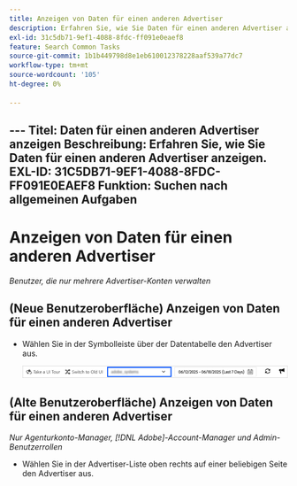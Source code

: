 ```yaml
---
title: Anzeigen von Daten für einen anderen Advertiser
description: Erfahren Sie, wie Sie Daten für einen anderen Advertiser anzeigen.
exl-id: 31c5db71-9ef1-4088-8fdc-ff091e0eaef8
feature: Search Common Tasks
source-git-commit: 1b1b449798d8e1eb610012378228aaf539a77dc7
workflow-type: tm+mt
source-wordcount: '105'
ht-degree: 0%

---
```


&#x200B;---
Titel: Daten für einen anderen Advertiser anzeigen
Beschreibung: Erfahren Sie, wie Sie Daten für einen anderen Advertiser anzeigen.
EXL-ID: 31C5DB71-9EF1-4088-8FDC-FF091E0EAEF8
Funktion: Suchen nach allgemeinen Aufgaben
---
# Anzeigen von Daten für einen anderen Advertiser

*Benutzer, die nur mehrere Advertiser-Konten verwalten*

## (Neue Benutzeroberfläche) Anzeigen von Daten für einen anderen Advertiser

* Wählen Sie in der Symbolleiste über der Datentabelle den Advertiser aus.

  ![Advertiser-Selektor in Symbolleiste](/help/search-social-commerce/assets/advertiser-selector.png "Advertiser-Selektor in Symbolleiste")

## (Alte Benutzeroberfläche) Anzeigen von Daten für einen anderen Advertiser

*Nur Agenturkonto-Manager, [!DNL Adobe]-Account-Manager und Admin-Benutzerrollen*

* Wählen Sie in der Advertiser-Liste oben rechts auf einer beliebigen Seite den Advertiser aus.
